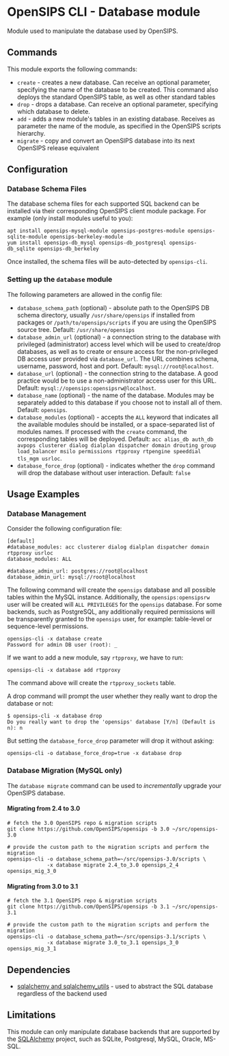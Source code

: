 # OpenSIPS CLI - Database module

Module used to manipulate the database used by OpenSIPS.

## Commands

This module exports the following commands:
* `create` - creates a new database. Can receive an optional parameter,
specifying the name of the database to be created. This command also deploys
the standard OpenSIPS table, as well as other standard tables
* `drop` - drops a database. Can receive an optional parameter, specifying
which database to delete.
* `add` - adds a new module's tables in an existing database. Receives as
parameter the name of the module, as specified in the OpenSIPS scripts
hierarchy.
* `migrate` - copy and convert an OpenSIPS database into its next OpenSIPS
release equivalent

## Configuration

### Database Schema Files

The database schema files for each supported SQL backend can be installed via
their corresponding OpenSIPS client module package.  For example (only install modules useful to you):

```
apt install opensips-mysql-module opensips-postgres-module opensips-sqlite-module opensips-berkeley-module
yum install opensips-db_mysql opensips-db_postgresql opensips-db_sqlite opensips-db_berkeley
```

Once installed, the schema files will be auto-detected by `opensips-cli`.

### Setting up the `database` module

The following parameters are allowed in the config file:

* `database_schema_path` (optional) - absolute path to the OpenSIPS DB schema directory,
usually `/usr/share/opensips` if installed from packages or `/path/to/opensips/scripts` if you
are using the OpenSIPS source tree.  Default: `/usr/share/opensips`
* `database_admin_url` (optional) - a connection string to the database with privileged
(administrator) access level which will be used to create/drop databases, as
well as to create or ensure access for the non-privileged DB access user
provided via `database_url`.  The URL combines schema, username, password, host
and port.  Default: `mysql://root@localhost`.
* `database_url` (optional) - the connection string to the database.  A good practice
would be to use a non-administrator access user for this URL.  Default:
`mysql://opensips:opensipsrw@localhost`.
* `database_name` (optional) - the name of the database.  Modules may be separately added
to this database if you choose not to install all of them.  Default: `opensips`.
* `database_modules` (optional) - accepts the `ALL` keyword that indicates all the
available modules should be installed, or a space-separated list of modules
names.  If processed with the `create` command, the corresponding tables will
be deployed.  Default: `acc alias_db auth_db avpops clusterer dialog
dialplan dispatcher domain drouting group load_balancer msilo permissions
rtpproxy rtpengine speeddial tls_mgm usrloc`.
* `database_force_drop` (optional) - indicates whether the `drop` command will drop the
database without user interaction.  Default: `false`

## Usage Examples

### Database Management

Consider the following configuration file:

```
[default]
#database_modules: acc clusterer dialog dialplan dispatcher domain rtpproxy usrloc
database_modules: ALL

#database_admin_url: postgres://root@localhost
database_admin_url: mysql://root@localhost
```

The following command will create the `opensips` database and all possible
tables within the MySQL instance.  Additionally, the `opensips:opensipsrw` user
will be created will `ALL PRIVILEGES` for the `opensips` database.  For some
backends, such as PostgreSQL, any additionally required permissions will be
transparently granted to the `opensips` user, for example: table-level or
sequence-level permissions.

```
opensips-cli -x database create
Password for admin DB user (root): _
```

If we want to add a new module, say `rtpproxy`, we have to run:

```
opensips-cli -x database add rtpproxy
```
The command above will create the `rtpproxy_sockets` table.

A drop command will prompt the user whether they really want to drop the
database or not:

```
$ opensips-cli -x database drop
Do you really want to drop the 'opensips' database [Y/n] (Default is n): n
```

But setting the `database_force_drop` parameter will drop it without asking:
```
opensips-cli -o database_force_drop=true -x database drop
```

### Database Migration (MySQL only)

The `database migrate` command can be used to _incrementally_ upgrade
your OpenSIPS database.

#### Migrating from 2.4 to 3.0

```
# fetch the 3.0 OpenSIPS repo & migration scripts
git clone https://github.com/OpenSIPS/opensips -b 3.0 ~/src/opensips-3.0

# provide the custom path to the migration scripts and perform the migration
opensips-cli -o database_schema_path=~/src/opensips-3.0/scripts \
             -x database migrate 2.4_to_3.0 opensips_2_4 opensips_mig_3_0
```

#### Migrating from 3.0 to 3.1

```
# fetch the 3.1 OpenSIPS repo & migration scripts
git clone https://github.com/OpenSIPS/opensips -b 3.1 ~/src/opensips-3.1

# provide the custom path to the migration scripts and perform the migration
opensips-cli -o database_schema_path=~/src/opensips-3.1/scripts \
             -x database migrate 3.0_to_3.1 opensips_3_0 opensips_mig_3_1
```

## Dependencies

* [sqlalchemy and sqlalchemy_utils](https://www.sqlalchemy.org/) - used to
abstract the SQL database regardless of the backend used

## Limitations

This module can only manipulate database backends that are supported by the
[SQLAlchemy](https://www.sqlalchemy.org/) project, such as  SQLite,
Postgresql, MySQL, Oracle, MS-SQL.

